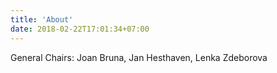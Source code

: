 ```yaml
---
title: 'About'
date: 2018-02-22T17:01:34+07:00
---
```


General Chairs: Joan Bruna, Jan Hesthaven, Lenka Zdeborova
